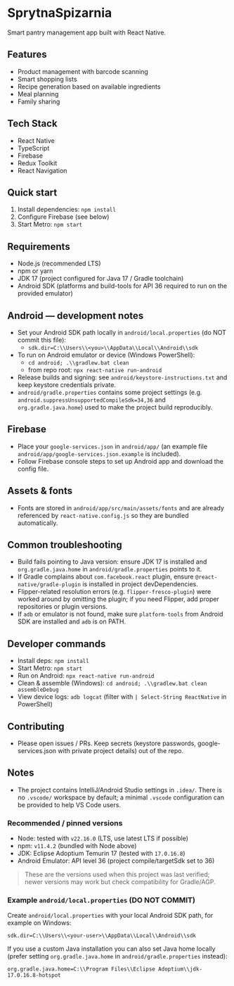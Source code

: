 # SprytnaSpizarnia

Smart pantry management app built with React Native.

## Features

- Product management with barcode scanning
- Smart shopping lists
- Recipe generation based on available ingredients
- Meal planning
- Family sharing

## Tech Stack

- React Native
- TypeScript
- Firebase
- Redux Toolkit
- React Navigation

## Quick start

1. Install dependencies: `npm install`
2. Configure Firebase (see below)
3. Start Metro: `npm start`

## Requirements

- Node.js (recommended LTS)
- npm or yarn
- JDK 17 (project configured for Java 17 / Gradle toolchain)
- Android SDK (platforms and build-tools for API 36 required to run on the provided emulator)

## Android — development notes

- Set your Android SDK path locally in `android/local.properties` (do NOT commit this file):
  - `sdk.dir=C:\\Users\\<you>\\AppData\\Local\\Android\\sdk`
- To run on Android emulator or device (Windows PowerShell):
  - `cd android; .\\gradlew.bat clean`
  - from repo root: `npx react-native run-android`
- Release builds and signing: see `android/keystore-instructions.txt` and keep keystore credentials private.
- `android/gradle.properties` contains some project settings (e.g. `android.suppressUnsupportedCompileSdk=34,36` and `org.gradle.java.home`) used to make the project build reproducibly.

## Firebase

- Place your `google-services.json` in `android/app/` (an example file `android/app/google-services.json.example` is included).
- Follow Firebase console steps to set up Android app and download the config file.

## Assets & fonts

- Fonts are stored in `android/app/src/main/assets/fonts` and are already referenced by `react-native.config.js` so they are bundled automatically.

## Common troubleshooting

- Build fails pointing to Java version: ensure JDK 17 is installed and `org.gradle.java.home` in `android/gradle.properties` points to it.
- If Gradle complains about `com.facebook.react` plugin, ensure `@react-native/gradle-plugin` is installed in project devDependencies.
- Flipper-related resolution errors (e.g. `flipper-fresco-plugin`) were worked around by omitting the plugin; if you need Flipper, add proper repositories or plugin versions.
- If `adb` or emulator is not found, make sure `platform-tools` from Android SDK are installed and `adb` is on PATH.

## Developer commands

- Install deps: `npm install`
- Start Metro: `npm start`
- Run on Android: `npx react-native run-android`
- Clean & assemble (Windows): `cd android; .\\gradlew.bat clean assembleDebug`
- View device logs: `adb logcat` (filter with `| Select-String ReactNative` in PowerShell)

## Contributing

- Please open issues / PRs. Keep secrets (keystore passwords, google-services.json with private project details) out of the repo.

## Notes

- The project contains IntelliJ/Android Studio settings in `.idea/`. There is no `.vscode/` workspace by default; a minimal `.vscode` configuration can be provided to help VS Code users.

### Recommended / pinned versions

- Node: tested with `v22.16.0` (LTS, use latest LTS if possible)
- npm: `v11.4.2` (bundled with Node above)
- JDK: Eclipse Adoptium Temurin 17 (tested with `17.0.16.8`)
- Android Emulator: API level 36 (project compile/targetSdk set to 36)

> These are the versions used when this project was last verified; newer versions may work but check compatibility for Gradle/AGP.

### Example `android/local.properties` (DO NOT COMMIT)

Create `android/local.properties` with your local Android SDK path, for example on Windows:

```
sdk.dir=C:\\Users\\<your-user>\\AppData\\Local\\Android\\sdk
```

If you use a custom Java installation you can also set Java home locally (prefer setting `org.gradle.java.home` in `android/gradle.properties` instead):

```
org.gradle.java.home=C:\\Program Files\\Eclipse Adoptium\\jdk-17.0.16.8-hotspot
```
